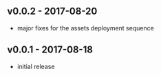 ## v0.0.2 - 2017-08-20
- major fixes for the assets deployment sequence

## v0.0.1 - 2017-08-18
- initial release
